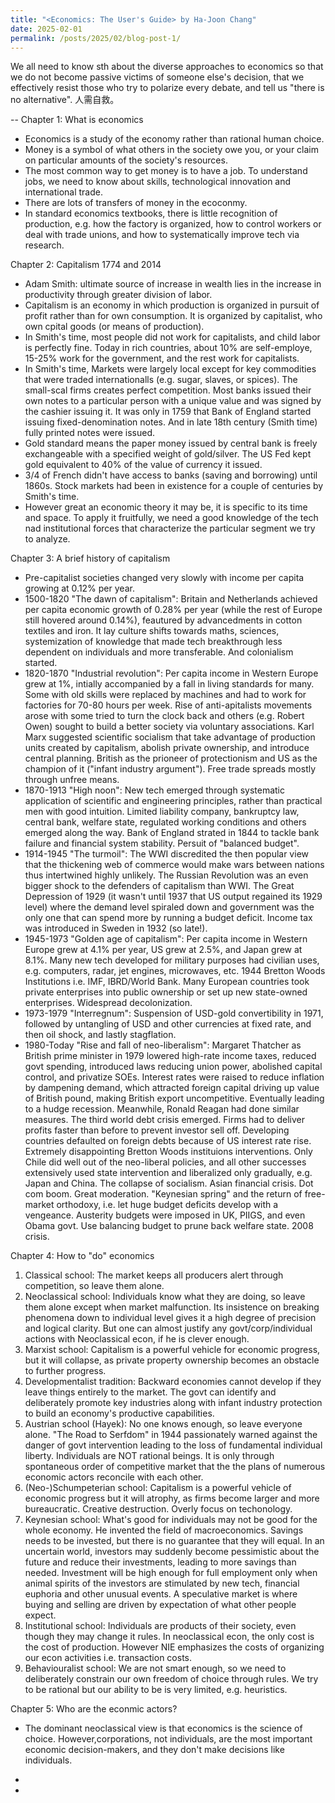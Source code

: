 ```yaml
---
title: "<Economics: The User's Guide> by Ha-Joon Chang"
date: 2025-02-01
permalink: /posts/2025/02/blog-post-1/
---
```


We all need to know sth about the diverse approaches to economics so that we do not become passive victims of someone else's decision, that we effectively resist those who try to polarize every debate, and tell us "there is no alternative". 人需自救。

--
Chapter 1: What is economics
- Economics is a study of the economy rather than rational human choice.
- Money is a symbol of what others in the society owe you, or your claim on particular amounts of the society's resources.
- The most common way to get money is to have a job. To understand jobs, we need to know about skills, technological innovation and international trade.
- There are lots of transfers of money in the ecoconmy.
- In standard economics textbooks, there is little recognition of production, e.g. how the factory is organized, how to control workers or deal with trade unions, and how to systematically improve tech via research.

Chapter 2: Capitalism 1774 and 2014
- Adam Smith: ultimate source of increase in wealth lies in the increase in productivity through greater division of labor.
- Capitalism is an economy in which production is organized in pursuit of profit rather than for own consumption. It is organized by capitalist, who own cpital goods (or means of production).
- In Smith's time, most people did not work for capitalists, and child labor is perfectly fine. Today in rich countries, about 10% are self-employe, 15-25% work for the government, and the rest work for capitalists.
- In Smith's time, Markets were largely local except for key commodities that were traded internationalls (e.g. sugar, slaves, or spices). The small-scal firms creates perfect competition. Most banks issued their own notes to a particular person with a unique value and was signed by the cashier issuing it. It was only in 1759 that Bank of England started issuing fixed-denomination notes. And in late 18th century (Smith time) fully printed notes were issued. 
- Gold standard means the paper money issued by central bank is freely exchangeable with a specified weight of gold/silver. The US Fed kept gold equivalent to 40% of the value of currency it issued.
- 3/4 of French didn't have access to banks (saving and borrowing) until 1860s. Stock markets had been in existence for a couple of centuries by Smith's time.
- However great an economic theory it may be, it is specific to its time and space. To apply it fruitfully, we need a good knowledge of the tech nad institutional forces that characterize the particular segment we try to analyze.

Chapter 3: A brief history of capitalism
- Pre-capitalist societies changed very slowly with income per capita growing at 0.12% per year.
- 1500-1820 "The dawn of capitalism": Britain and Netherlands achieved per capita economic growth of 0.28% per year (while the rest of Europe still hovered around 0.14%), feautured by advancedments in cotton textiles and iron. It lay culture shifts towards maths, sciences, systemization of knowledge that made tech breakthrough less dependent on individuals and more transferable. And colonialism started.
- 1820-1870 "Industrial revolution": Per capita income in Western Europe grew at 1%, intially accompanied by a fall in living standards for many. Some with old skills were replaced by machines and had to work for factories for 70-80 hours per week. Rise of anti-apitalists movements arose with some tried to turn the clock back and others (e.g. Robert Owen) sought to build a better society via voluntary associations. Karl Marx suggested scientific socialism that take advantage of production units created by capitalism, abolish private ownership, and introduce central planning. British as the prioneer of protectionism and US as the champion of it ("infant industry argument"). Free trade spreads mostly through unfree means.
- 1870-1913 "High noon": New tech emerged through systematic application of scientific and engineering principles, rather than practical men with good intuition. Limited liability company, bankruptcy law, central bank, welfare state, regulated working conditions and others emerged along the way. Bank of England strated in 1844 to tackle bank failure and financial system stability. Persuit of "balanced budget".
- 1914-1945 "The turmoil": The WWI discredited the then popular view that the thickening web of commerce would make wars between nations thus intertwined highly unlikely. The Russian Revolution was an even bigger shock to the defenders of capitalism than WWI. The Great Depression of 1929 (it wasn't until 1937 that US output regained its 1929 level) where the demand level spiraled down and government was the only one that can spend more by running a budget deficit. Income tax was introduced in Sweden in 1932 (so late!).  
- 1945-1973 "Golden age of capitalism": Per capita income in Western Europe grew at 4.1% per year, US grew at 2.5%, and Japan grew at 8.1%. Many new tech developed for military purposes had civilian uses, e.g. computers, radar, jet engines, microwaves, etc. 1944 Bretton Woods Institutions i.e. IMF, IBRD/World Bank. Many European countries took private enterprises into public ownership or set up new state-owned enterprises. Widespread decolonization.
- 1973-1979 "Interregnum": Suspension of USD-gold convertibility in 1971, followed by untangling of USD and other currencies at fixed rate, and then oil shock, and lastly stagflation.
- 1980-Today "Rise and fall of neo-liberalism": Margaret Thatcher as British prime minister in 1979 lowered high-rate income taxes, reduced govt spending, introduced laws reducing union power, abolished capital control, and privatize SOEs. Interest rates were raised to reduce inflation by dampening demand, which attracted foreign capital driving up value of British pound, making British export uncompetitive. Eventually leading to a hudge recession. Meanwhile, Ronald Reagan had done similar measures. The third world debt crisis emerged. Firms had to deliver profits faster than before to prevent investor sell off. Developing countries defaulted on foreign debts because of US interest rate rise. Extremely disappointing Bretton Woods instituions interventions. Only Chile did well out of the neo-liberal policies, and all other successes extensively used state intervention and liberalized only gradually, e.g. Japan and China. The collapse of socialism. Asian financial crisis. Dot com boom. Great moderation. "Keynesian spring" and the return of free-market orthodoxy, i.e. let huge budget deficits develop with a vengeance. Austerity budgets were imposed in UK, PIIGS, and even Obama govt. Use balancing budget to prune back welfare state. 2008 crisis.

Chapter 4: How to "do" economics
1. Classical school: The market keeps all producers alert through competition, so leave them alone.
2. Neoclassical school: Individuals know what they are doing, so leave them alone except when market malfunction. Its insistence on breaking phenomena down to individual level gives it a high degree of precision and logical clarity. But one can almost justify any govt/corp/individual actions with Neoclassical econ, if he is clever enough.
3. Marxist school: Capitalism is a powerful vehicle for economic progress, but it will collapse, as private property ownership becomes an obstacle to further progress.
4. Developmentalist tradition: Backward economies cannot develop if they leave things entirely to the market. The govt can identify and deliberately promote key industries along with infant industry protection to build an economy's productive capabilities.
5. Austrian school (Hayek): No one knows enough, so leave everyone alone. "The Road to Serfdom" in 1944 passionately warned against the danger of govt intervention leading to the loss of fundamental individual liberty. Individuals are NOT rational beings. It is only through spontaneous order of competitive market that the the plans of numerous economic actors reconcile with each other. 
6. (Neo-)Schumpeterian school: Capitalism is a powerful vehicle of economic progress but it will atrophy, as firms become larger and more bureaucratic. Creative destruction. Overly focus on techonology.
7. Keynesian school: What's good for individuals may not be good for the whole economy. He invented the field of macroeconomics. Savings needs to be invested, but there is no guarantee that they will equal. In an uncertain world, investors may suddenly become pessimistic about the future and reduce their investments, leading to more savings than needed. Investment will be high enough for full employment only when animal spirits of the investors are stimulated by new tech, financial euphoria and other unusual events. A speculative market is where buying and selling are driven by expectation of what other people expect.
8. Institutional school: Individuals are products of their society, even though they may change it rules. In neoclassical econ, the only cost is the cost of production. However NIE emphasizes the costs of organizing our econ activities i.e. transaction costs. 
9. Behaviouralist school: We are not smart enough, so we need to deliberately constrain our own freedom of choice through rules. We try to be rational but our ability to be is very limited, e.g. heuristics. 

Chapter 5: Who are the econmic actors? 
- The dominant neoclassical view is that economics is the science of choice. However,corporations, not individuals, are the most important economic decision-makers, and they don't make decisions like individuals.
- 














- 






